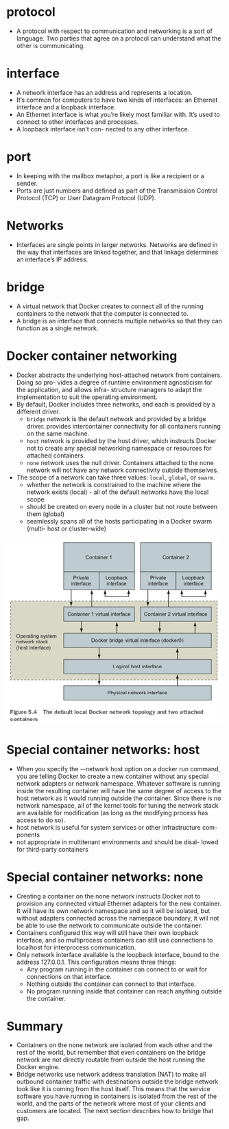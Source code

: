 
# protocol

- A protocol with respect to communication and networking is a sort of language. Two parties that agree on a protocol can understand what the other is communicating.

# interface

- A network interface has an address and represents a location.
- It’s common for computers to have two kinds of interfaces: an Ethernet interface and a loopback interface. 
- An Ethernet interface is what you’re likely most familiar with. It’s used to connect to other interfaces and processes. 
- A loopback interface isn’t con- nected to any other interface.

# port

- In keeping with the mailbox metaphor, a port is like a recipient or a sender.
- Ports are just numbers and defined as part of the Transmission Control Protocol (TCP) or User Datagram Protocol (UDP).

# Networks

- Interfaces are single points in larger networks. Networks are defined in the way that interfaces are linked together, and that linkage determines an interface’s IP address.

# bridge

- A virtual network that Docker creates to connect all of the running containers to the network that the computer is connected to.
- A bridge is an interface that connects multiple networks so that they can function as a single network.

# Docker container networking

- Docker abstracts the underlying host-attached network from containers. Doing so pro- vides a degree of runtime environment agnosticism for the application, and allows infra- structure managers to adapt the implementation to suit the operating environment.
- By default, Docker includes three networks, and each is provided by a different driver.
  - `bridge` network is the default network and provided by a bridge driver. provides intercontainer connectivity for all containers running on the same machine.
  - `host` network is provided by the host driver, which instructs Docker not to create any special networking namespace or resources for attached containers.
  - `none` network uses the null driver. Containers attached to the none network will not have any network connectivity outside themselves.
- The scope of a network can take three values: `local`, `global`, or `swarm`.
  - whether the network is constrained to the machine where the network exists (local) - all of the default networks have the local scope
  - should be created on every node in a cluster but not route between them (global)
  - seamlessly spans all of the hosts participating in a Docker swarm (multi- host or cluster-wide)

![](image/default-local-docker-network-topology.png)

# Special container networks: host

- When you specify the --network host option on a docker run command, you are telling Docker to create a new container without any special network adapters or network namespace. Whatever software is running inside the resulting container will have the same degree of access to the host network as it would running outside the container. Since there is no network namespace, all of the kernel tools for tuning the network stack are available for modification (as long as the modifying process has access to do so).
- host network is useful for system services or other infrastructure com- ponents
- not appropriate in multitenant environments and should be disal- lowed for third-party containers

# Special container networks: none

- Creating a container on the none network instructs Docker not to provision any connected virtual Ethernet adapters for the new container. It will have its own network namespace and so it will be isolated, but without adapters connected across the namespace boundary, it will not be able to use the network to communicate outside the container.
- Containers configured this way will still have their own loopback interface, and so multiprocess containers can still use connections to localhost for interprocess communication.
- Only network interface available is the loopback interface, bound to the address 127.0.0.1. This configuration means three things:
  - Any program running in the container can connect to or wait for connections on that interface.
  - Nothing outside the container can connect to that interface.
  - No program running inside that container can reach anything outside the
container.

# Summary

- Containers on the none network are isolated from each other and the rest of the world, but remember that even containers on the bridge network are not directly routable from outside the host running the Docker engine.
- Bridge networks use network address translation (NAT) to make all outbound container traffic with destinations outside the bridge network look like it is coming from the host itself. This means that the service software you have running in containers is isolated from the rest of the world, and the parts of the network where most of your clients and customers are located. The next section describes how to bridge that gap.

